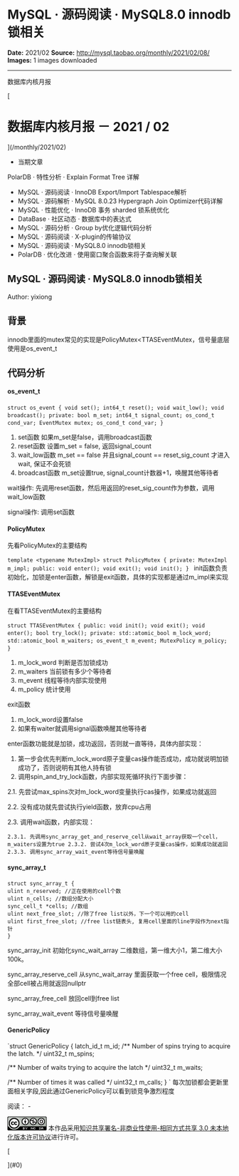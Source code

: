 # MySQL · 源码阅读 · MySQL8.0 innodb锁相关

**Date:** 2021/02
**Source:** http://mysql.taobao.org/monthly/2021/02/08/
**Images:** 1 images downloaded

---

数据库内核月报

 [
 # 数据库内核月报 － 2021 / 02
 ](/monthly/2021/02)

 * 当期文章

 PolarDB · 特性分析 · Explain Format Tree 详解
* MySQL · 源码阅读 · InnoDB Export/Import Tablespace解析
* MySQL · 源码解析 · MySQL 8.0.23 Hypergraph Join Optimizer代码详解
* MySQL · 性能优化 · InnoDB 事务 sharded 锁系统优化
* DataBase · 社区动态 · 数据库中的表达式
* MySQL · 源码分析 · Group by优化逻辑代码分析
* MySQL · 源码阅读 · X-plugin的传输协议
* MySQL · 源码阅读 · MySQL8.0 innodb锁相关
* PolarDB · 优化改进 · 使用窗口聚合函数来将子查询解关联

 ## MySQL · 源码阅读 · MySQL8.0 innodb锁相关 
 Author: yixiong 

 ## 背景
innodb里面的mutex常见的实现是PolicyMutex<TTASEventMutex，信号量底层使用是os_event_t

## 代码分析

#### os_event_t
`struct os_event {
void set();
int64_t reset();
void wait_low();
void broadcast();
private:
bool m_set;
int64_t signal_count;
os_cond_t cond_var;
EventMutex mutex;
os_cond_t cond_var;
}
`

1. set函数 如果m_set是false，调用broadcast函数
2. reset函数 设置m_set = false, 返回signal_count
3. wait_low函数 m_set == false 并且signal_count == reset_sig_count 才进入wait, 保证不会死锁
4. broadcast函数 m_set设置true, signal_count计数器+1，唤醒其他等待者

wait操作: 先调用reset函数，然后用返回的reset_sig_count作为参数，调用wait_low函数 

signal操作: 调用set函数

#### PolicyMutex
先看PolicyMutex的主要结构

`template <typename MutexImpl>
struct PolicyMutex {
private:
MutexImpl m_impl;
public:
void enter();
void exit();
void init();
}
`
init函数负责初始化，加锁是enter函数，解锁是exit函数，具体的实现都是通过m_impl来实现

#### TTASEventMutex
在看TTASEventMutex的主要结构

`struct TTASEventMutex {
public:
void init();
void exit();
void enter();
bool try_lock();
private:
std::atomic_bool m_lock_word;
std::atomic_bool m_waiters;
os_event_t m_event;
MutexPolicy m_policy;
}
`
1. m_lock_word 判断是否加锁成功
2. m_waiters 当前锁有多少个等待者
3. m_event 线程等待内部实现使用
4. m_policy 统计使用

exit函数

1. m_lock_word设置false
2. 如果有waiter就调用signal函数唤醒其他等待者

enter函数功能就是加锁，成功返回，否则就一直等待，具体内部实现：

1. 第一步会优先判断m_lock_word原子变量cas操作能否成功，成功就说明加锁成功了，否则说明有其他人持有锁
2. 调用spin_and_try_lock函数，内部实现死循环执行下面步骤： 

 2.1. 先尝试max_spins次对m_lock_word变量执行cas操作，如果成功就返回 

 2.2. 没有成功就先尝试执行yield函数，放弃cpu占用 

 2.3. 调用wait函数，内部实现：

 ` 2.3.1. 先调用sync_array_get_and_reserve_cell从wait_array获取一个cell，m_waiters设置为true
 2.3.2. 尝试4次m_lock_word原子变量cas操作，如果成功就返回
 2.3.3. 调用sync_array_wait_event等待信号量唤醒
`

#### sync_array_t
```
struct sync_array_t {
ulint n_reserved; //正在使用的cell个数
ulint n_cells; //数组分配大小 
sync_cell_t *cells; //数组
ulint next_free_slot; //除了free list以外，下一个可以用的cell
ulint first_free_slot; //free list链表头, 复用cell里面的line字段作为next指针
}

```

sync_array_init 初始化sync_wait_array 二维数组，第一维大小1，第二维大小100k。 

sync_array_reserve_cell 从sync_wait_array 里面获取一个free cell，极限情况全部cell被占用就返回nullptr 

sync_array_free_cell 放回cell到free list 

sync_array_wait_event 等待信号量唤醒 

#### GenericPolicy
`struct GenericPolicy {
latch_id_t m_id;
/** Number of spins trying to acquire the latch. */
uint32_t m_spins;

/** Number of waits trying to acquire the latch */
uint32_t m_waits;

/** Number of times it was called */
uint32_t m_calls;
}
`
每次加锁都会更新里面相关字段,因此通过GenericPolicy可以看到锁竞争激烈程度

 阅读： - 

[![知识共享许可协议](.img/8232d49bd3e9_88x31.png)](http://creativecommons.org/licenses/by-nc-sa/3.0/)
本作品采用[知识共享署名-非商业性使用-相同方式共享 3.0 未本地化版本许可协议](http://creativecommons.org/licenses/by-nc-sa/3.0/)进行许可。

 [

 ](#0)